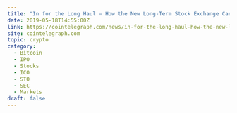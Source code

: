 ```yaml
---
title: "In for the Long Haul — How the New Long-Term Stock Exchange Can Help the Crypto Industry"
date: 2019-05-18T14:55:00Z
link: https://cointelegraph.com/news/in-for-the-long-haul-how-the-new-long-term-stock-exchange-can-help-the-crypto-industry?utm_medium=RSS&utm_source=hune
site: cointelegraph.com
topic: crypto
category:
  - Bitcoin
  - IPO
  - Stocks
  - ICO
  - STO
  - SEC
  - Markets
draft: false
---
```

